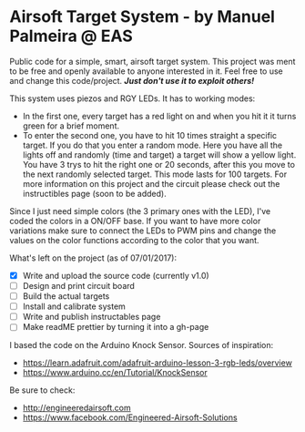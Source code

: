 # Airsoft Target System - by Manuel Palmeira @ EAS

Public code for a simple, smart, airsoft target system. This project was ment to be free and openly available to anyone interested in it. Feel free to use and change this code/project.
**_Just don't use it to exploit others!_**

This system uses piezos and RGY LEDs. It has to working modes:
- In the first one, every target has a red light on and when you hit it it turns green for a brief moment.
- To enter the second one, you have to hit 10 times straight a specific target. If you do that you enter a random mode. Here you have all the lights off and randomly (time and target) a target will show a yellow light. You have 3 trys to hit the right one or 20 seconds, after this you move to the next randomly selected target. This mode lasts for 100 targets.
For more information on this project and the circuit please check out the instructibles page (soon to be added).

Since I just need simple colors (the 3 primary ones with the LED), I've coded the colors in a ON/OFF base.
If you want to have more color variations make sure to connect the LEDs to PWM pins and change the values on the
color functions according to the color that you want.

What's left on the project (as of 07/01/2017):
- [x] Write and upload the source code (currently v1.0)
- [ ] Design and print circuit board
- [ ] Build the actual targets
- [ ] Install and calibrate system
- [ ] Write and publish instructables page
- [ ] Make readME prettier by turning it into a gh-page

I based the code on the Arduino Knock Sensor. Sources of inspiration:
- https://learn.adafruit.com/adafruit-arduino-lesson-3-rgb-leds/overview
- https://www.arduino.cc/en/Tutorial/KnockSensor

Be sure to check:
- http://engineeredairsoft.com
- https://www.facebook.com/Engineered-Airsoft-Solutions
